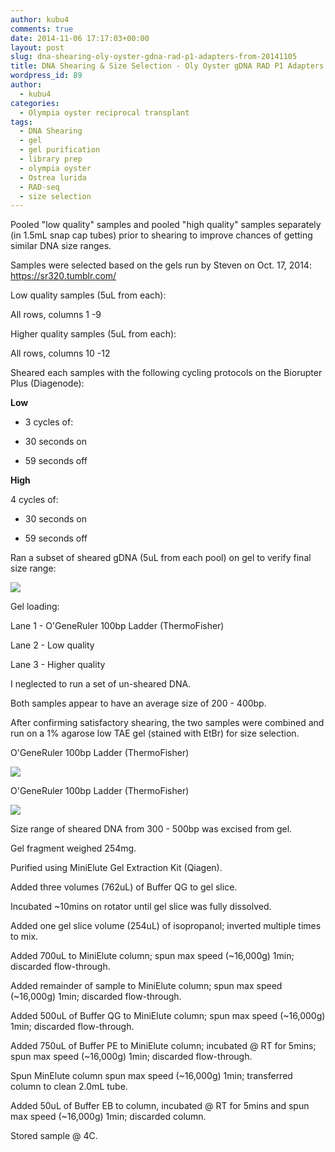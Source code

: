 ```yaml
---
author: kubu4
comments: true
date: 2014-11-06 17:17:03+00:00
layout: post
slug: dna-shearing-oly-oyster-gdna-rad-p1-adapters-from-20141105
title: DNA Shearing & Size Selection - Oly Oyster gDNA RAD P1 Adapters (from 20141105)
wordpress_id: 89
author:
  - kubu4
categories:
  - Olympia oyster reciprocal transplant
tags:
  - DNA Shearing
  - gel
  - gel purification
  - library prep
  - olympia oyster
  - Ostrea lurida
  - RAD-seq
  - size selection
---
```


Pooled "low quality" samples and pooled "high quality" samples separately (in 1.5mL snap cap tubes) prior to shearing to improve chances of getting similar DNA size ranges.

Samples were selected based on the gels run by Steven on Oct. 17, 2014: https://sr320.tumblr.com/

Low quality samples (5uL from each):

All rows, columns 1 -9

Higher quality samples (5uL from each):

All rows, columns 10 -12

Sheared each samples with the following cycling protocols on the Biorupter Plus (Diagenode):

**Low**



	
  * 3 cycles of:

	
  * 30 seconds on

	
  * 59 seconds off




**High**

4 cycles of:



	
  * 30 seconds on

	
  * 59 seconds off




Ran a subset of sheared gDNA (5uL from each pool) on gel to verify final size range:

![](https://eagle.fish.washington.edu/Arabidopsis/20141106%20-%20OlyOysterRADp1Sheared.png)

Gel loading:

Lane 1 - O'GeneRuler 100bp Ladder (ThermoFisher)

Lane 2 - Low quality

Lane 3 - Higher quality

I neglected to run a set of un-sheared DNA.

Both samples appear to have an average size of 200 - 400bp.

After confirming satisfactory shearing, the two samples were combined and run on a 1% agarose low TAE gel (stained with EtBr) for size selection.

O'GeneRuler 100bp Ladder (ThermoFisher)

![](https://eagle.fish.washington.edu/Arabidopsis/20141106%20-%20OlyOysterRADsizeSelection-01.JPG)

O'GeneRuler 100bp Ladder (ThermoFisher)

![](https://eagle.fish.washington.edu/Arabidopsis/20141106%20-%20OlyOysterRADsizeSelection-02.JPG)

Size range of sheared DNA from 300 - 500bp was excised from gel.



Gel fragment weighed 254mg.

Purified using MiniElute Gel Extraction Kit (Qiagen).

Added three volumes (762uL) of Buffer QG to gel slice.

Incubated ~10mins on rotator until gel slice was fully dissolved.

Added one gel slice volume (254uL) of isopropanol; inverted multiple times to mix.

Added 700uL to MiniElute column; spun max speed (~16,000g) 1min; discarded flow-through.

Added remainder of sample to MiniElute column; spun max speed (~16,000g) 1min; discarded flow-through.

Added 500uL of Buffer QG to MiniElute column; spun max speed (~16,000g) 1min; discarded flow-through.

Added 750uL of Buffer PE to MiniElute column; incubated @ RT for 5mins; spun max speed (~16,000g) 1min; discarded flow-through.

Spun MinElute column spun max speed (~16,000g) 1min; transferred column to clean 2.0mL tube.

Added 50uL of Buffer EB to column, incubated @ RT for 5mins and spun max speed (~16,000g) 1min; discarded column.

Stored sample @ 4C.
